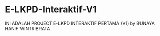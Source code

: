 # E-LKPD-Interaktif-V1
INI ADALAH PROJECT E-LKPD INTERAKTIF PERTAMA (V1) by BUNAYA HANIF WINTRIBRATA
